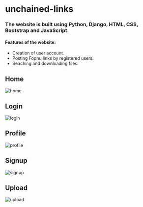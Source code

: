 # unchained-links
### The website is built using Python, Django, HTML, CSS, Bootstrap and JavaScript.
#### Features of the website:
- Creation of user account.
- Posting Fopnu links by registered users.
- Seaching and downloading files.

## Home

![home](https://user-images.githubusercontent.com/17667263/44279512-4fe0c400-a26f-11e8-9014-b0a7bf1f6ec7.png)

## Login
![login](https://user-images.githubusercontent.com/17667263/44279516-54a57800-a26f-11e8-8028-26e86c10acff.png)

## Profile
![profile](https://user-images.githubusercontent.com/17667263/44279518-566f3b80-a26f-11e8-9ed4-0006ffb52fb5.png)

## Signup
![signup](https://user-images.githubusercontent.com/17667263/44279521-57a06880-a26f-11e8-8120-3a7b2d385eed.png)

## Upload
![upload](https://user-images.githubusercontent.com/17667263/44279523-596a2c00-a26f-11e8-8405-cb60528ea8ba.png)

